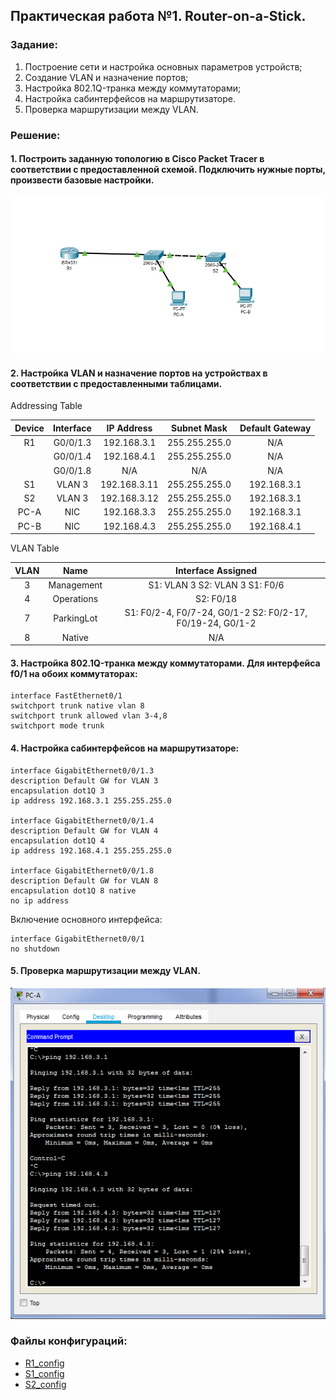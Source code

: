 ## Практическая работа №1. Router-on-a-Stick.

###  Задание:

  1. Построение сети и настройка основных параметров устройств;
  2. Создание VLAN и назначение портов;
  3. Настройка 802.1Q-транка между коммутаторами;
  4. Настройка сабинтерфейсов на маршрутизаторе.
  5. Проверка маршрутизации между VLAN.
  
### Решение:

 #### 1. Построить заданную топологию в Cisco Packet Tracer в соответствии с предоставленной схемой. Подключить нужные порты, произвести базовые настройки. 
  
  ![](https://github.com/sefishin/otus_networks/blob/master/labs/lab01/lab1.png)
  
 #### 2. Настройка VLAN и назначение портов на устройствах в соответствии с предоставленными таблицами.
  
  Addressing Table
  
  | Device | Interface |  IP Address  |  Subnet Mask  | Default Gateway |
  |:------:|:---------:|:------------:|:-------------:|:---------------:|
  | R1     | G0/0/1.3  | 192.168.3.1  | 255.255.255.0 | N/A             |
  |        | G0/0/1.4  | 192.168.4.1  | 255.255.255.0 | N/A             |
  |        | G0/0/1.8  | N/A          | N/A           | N/A             |
  | S1     | VLAN 3    | 192.168.3.11 | 255.255.255.0 | 192.168.3.1     |
  | S2     | VLAN 3    | 192.168.3.12 | 255.255.255.0 | 192.168.3.1     |
  | PC-A   | NIC       | 192.168.3.3  | 255.255.255.0 | 192.168.3.1     |
  | PC-B   | NIC       | 192.168.4.3  | 255.255.255.0 | 192.168.4.1     |

  VLAN Table
  
  | VLAN |    Name    |                      Interface Assigned                     |
  |:----:|:----------:|:-----------------------------------------------------------:|
  | 3    | Management | S1: VLAN 3 S2: VLAN 3 S1: F0/6                              |
  | 4    | Operations | S2: F0/18                                                   |
  | 7    | ParkingLot | S1: F0/2-4, F0/7-24, G0/1-2  S2: F0/2-17, F0/19-24, G0/1-2  |
  | 8    | Native     | N/A                                                         |  


 #### 3. Настройка 802.1Q-транка между коммутаторами. Для интерфейса f0/1 на обоих коммутаторах:
  
    interface FastEthernet0/1
    switchport trunk native vlan 8
    switchport trunk allowed vlan 3-4,8
    switchport mode trunk
 
 #### 4. Настройка сабинтерфейсов на маршрутизаторе:
 
    interface GigabitEthernet0/0/1.3
    description Default GW for VLAN 3
    encapsulation dot1Q 3
    ip address 192.168.3.1 255.255.255.0
  
    interface GigabitEthernet0/0/1.4
    description Default GW for VLAN 4
    encapsulation dot1Q 4
    ip address 192.168.4.1 255.255.255.0
  
    interface GigabitEthernet0/0/1.8
    description Default GW for VLAN 8
    encapsulation dot1Q 8 native
    no ip address
 
   Включение основного интерфейса:
 
    interface GigabitEthernet0/0/1
    no shutdown
 
  #### 5. Проверка маршрутизации между VLAN.
  
  ![](https://github.com/sefishin/otus_networks/blob/master/labs/lab01/ping.png)
 
 ###  Файлы конфигураций:
 - [R1_config](https://github.com/sefishin/otus_networks/blob/master/labs/lab01/R1_config)
 - [S1_config](https://github.com/sefishin/otus_networks/blob/master/labs/lab01/S1_config)
 - [S2_config](https://github.com/sefishin/otus_networks/blob/master/labs/lab01/S2_config)
 
  
  
